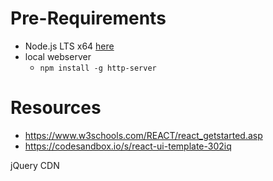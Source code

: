 # Pre-Requirements

  * Node.js LTS x64 [here](https://nodejs.org/en/download)
  * local webserver
    * `npm install -g http-server`

# Resources

* https://www.w3schools.com/REACT/react_getstarted.asp
* https://codesandbox.io/s/react-ui-template-302iq

jQuery CDN

